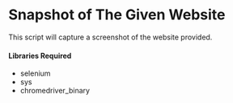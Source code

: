 #   Snapshot of The Given Website


This script will capture a screenshot of the website provided.


#### Libraries Required

-   selenium
-   sys
-   chromedriver_binary